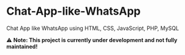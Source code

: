 # Chat-App-like-WhatsApp
Chat App like WhatsApp using HTML, CSS, JavaScript, PHP, MySQL

⚠️ **Note: This project is currently under development and not fully maintained!**
